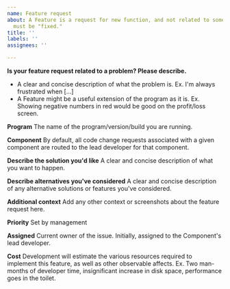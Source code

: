 ```yaml
---
name: Feature request
about: A Feature is a request for new function, and not related to something that
  must be "fixed."
title: ''
labels: ''
assignees: ''

---
```


**Is your feature request related to a problem? Please describe.**
* A clear and concise description of what the problem is. Ex. I'm always frustrated when [...]
* A Feature might be a useful extension of the program as it is.  Ex. Showing negative numbers in red would be good on the profit/loss screen.

**Program**
The name of the program/version/build you are running.

**Component**
By default, all code change requests associated with a given component are routed to the lead developer for that component.

**Describe the solution you'd like**
A clear and concise description of what you want to happen.

**Describe alternatives you've considered**
A clear and concise description of any alternative solutions or features you've considered.

**Additional context**
Add any other context or screenshots about the feature request here.

**Priority**
Set by management

**Assigned**
Current owner of the issue.  Initially, assigned to the Component's lead developer.

**Cost**
Development will estimate the various resources required to implement this feature, as well as other observable affects.  Ex. Two man-months of developer time, insignificant increase in disk space, performance goes in the toilet.
